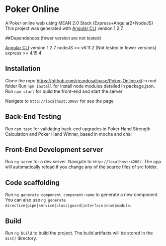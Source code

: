 # Poker Online

A Poker online web using MEAN 2.0 Stack (Express+Angular2+NodeJS)
This project was generated with [Angular CLI](https://github.com/angular/angular-cli) version 1.2.7.

##Dependences:(fewer version are not tested)

[Angular CLI](https://github.com/angular/angular-cli) version 1.2.7
nodeJS >= v6.11.2 (Not tested in fewer versions)
express >= 4.15.4

## Installation

Clone the repo https://github.com/ricardosalinase/Poker-Online.git
in root folder Run `npm install` for install node modules detailed in package.json.
Run `npm start` for build the front-end and start the server

Navigate to `http://localhost:3000/` for see the page

## Back-End Testing

Run `npm test` for validating back-end upgrades in Poker Hand Strength Calculation and Poker Hand Winner, based in mocha and chai 

## Front-End Development server

Run `ng serve` for a dev server. Navigate to `http://localhost:4200/`. The app will automatically reload if you change any of the source files of src folder.

## Code scaffolding

Run `ng generate component component-name` to generate a new component. You can also use `ng generate directive|pipe|service|class|guard|interface|enum|module`.

## Build

Run `ng build` to build the project. The build artifacts will be stored in the `dist/` directory. 

